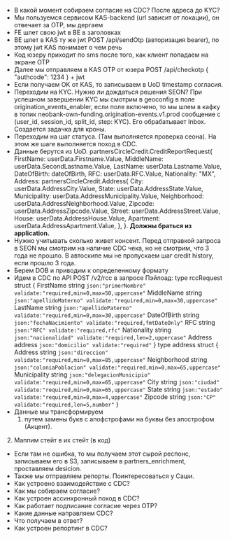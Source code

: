 - В какой момент собираем согласие на CDC? После адреса до KYC?
- Мы пользуемся сервисом KAS-backend (url зависит от локации), он отвечает за OTP, мы дергаем
- FE шлет свою jwt в BE в заголовках
- BE шлет в KAS ту же jwt POST /api/sendOtp (авторизация bearer), по этому jwt KAS понимает о чем речь
- Код юзеру приходит по sms после того, как клиент попадаем на экране OTP
- Далее мы отправляем в KAS OTP от юзера POST /api/checkotp { "authcode": 1234 } + jwt
- Если получаем OK от KAS, то записываем в UoD timestamp согласия.
- Переходим на KYC. Нужно ли дождаться решения SEON? При успешном завершении KYC мы смотрим в geoconfig в поле origination_events_enabler, если поле включено, то мы шлем в кафку в топик neobank-own-funding.origination-events.v1.prod сообщение с (user_id, session_id, split_id, step: KYC). Его обрабатывает Inbox. Создается задачка для кроны.
- Переходим на шаг статуса. (Там выполняется проверка сеона). На этом же шаге выполняется поход в CDC.
- Данные берутся из UoD. partnersCircleCredit.CreditReportRequest{ FirstName: userData.Firstname.Value, MiddleName: userData.SecondLastname.Value, LastName: userData.Lastname.Value, DateOfBirth: dateOfBirth, RFC: userData.RFC.Value, Nationality: "MX", Address: partnersCircleCredit.Address{ City: userData.AddressCity.Value, State: userData.AddressState.Value, Municipality: userData.AddressMunicipality.Value, Neighborhood: userData.AddressNeighborhood.Value, Zipcode: userData.AddressZipcode.Value, Street: userData.AddressStreet.Value, House: userData.AddressHouse.Value, Apartment: userData.AddressApartment.Value, }, }. **Должны браться из application.**
- Нужно учитывать сколько живет консент. Перед отправкой запроса в SEON мы смотрим на наличие CDC чека, но не смотрим, что 3 года не прошло. В автоскипе мы не пропускаем шаг credit history, если прошло 3 года. 
- Берем DOB и приводим к определенному формату
- Идем в CDC по API POST /v2/rcc в запросе
  Пэйлоад:
  type rccRequest struct { FirstName string `json:"primerNombre" validate:"required,min=0,max=50,uppercase"` MiddleName string `json:"apellidoMaterno" validate:"required,min=0,max=30,uppercase"` LastName string `json:"apellidoPaterno" validate:"required,min=0,max=30,uppercase"` DateOfBirth string `json:"fechaNacimiento" validate:"required,fmtDateOnly"` RFC string `json:"RFC" validate:"required,rfc"` Nationality string `json:"nacionalidad" validate:"required,len=2,uppercase"` Address address `json:"domicilio" validate:"required"` } type address struct { Address string `json:"direccion" validate:"required,min=0,max=85,uppercase"` Neighborhood string `json:"coloniaPoblacion" validate:"required,min=0,max=65,uppercase"` Municipality string `json:"delegacionMunicipio" validate:"required,min=0,max=65,uppercase"` City string `json:"ciudad" validate:"required,min=0,max=65,uppercase"` State string `json:"estado" validate:"required,min=0,max=4,uppercase"` Zipcode string `json:"CP" validate:"required,len=5,number"` }
- Данные мы трансформируем 
  1) путем замены букв с апофстрофами на буквы без апострофом (Акцент).
2) Маппим стейт в их стейт (в код)
- Если там не ошибка, то мы получаем этот сырой респонс, записываем его в S3, записываем в partners_enrichment, проставляем desicion. 
- Также мы отправляем репорты. Поинтересоваться у Саши. 
- Как устроено взаимодействие с CDC?
- Как мы собираем согласие?
- Как устроен ассинхронный поход в CDC?
- Как работает подписание согласие через OTP?
- Какие данные направляем CDC?
- Что получаем в ответ?
- Как устроен репортинг в CDC?





